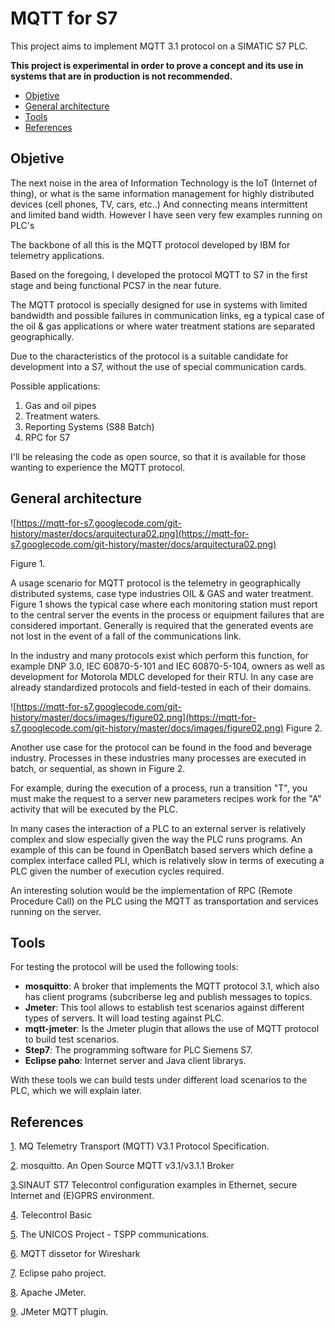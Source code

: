 # MQTT for S7 #

This project aims to implement MQTT 3.1 protocol on a SIMATIC S7 PLC.

**This project is experimental in order to prove a concept and its use in systems that are in production is not recommended.**



  * [Objetive](MQTTforS7#Objective.md)
  * [General architecture](MQTTforS7#General_architecture.md)
  * [Tools](MQTTforS7#Tools.md)
  * [References](MQTTforS7#References.md)


## Objetive ##

The next noise in the area of ​​Information Technology is the IoT (Internet of thing), or what is the same information management for highly distributed devices (cell phones, TV, cars, etc..) And connecting means intermittent and limited band width. However I have seen very few examples running on PLC's

The backbone of all this is the MQTT protocol developed by IBM for telemetry applications.

Based on the foregoing, I developed the protocol MQTT to S7 in the first stage and being functional PCS7 in the near future.

The MQTT protocol is specially designed for use in systems with limited bandwidth and possible failures in communication links, eg a typical case of the oil & gas applications or where water treatment stations are separated geographically.

Due to the characteristics of the protocol is a suitable candidate for development into a S7, without the use of special communication cards.


Possible applications:

  1. Gas and oil pipes
  1. Treatment waters.
  1. Reporting Systems (S88 Batch)
  1. RPC for S7

I'll be releasing the code as open source, so that it is available for those wanting to experience the MQTT protocol.

## General architecture ##

![https://mqtt-for-s7.googlecode.com/git-history/master/docs/arquitectura02.png](https://mqtt-for-s7.googlecode.com/git-history/master/docs/arquitectura02.png)

Figure 1.

A usage scenario for MQTT protocol is the telemetry in geographically distributed systems, case type industries OIL & GAS and water treatment. Figure 1 shows the typical case where each monitoring station must report to the central server the events in the process or equipment failures that are considered important. Generally is required that the generated events are not lost in the event of a fall of the communications link.

In the industry and many protocols exist which perform this function, for example DNP 3.0, IEC 60870-5-101 and IEC 60870-5-104, owners as well as development for Motorola MDLC developed for their RTU. In any case are already standardized protocols and field-tested in each of their domains.


![https://mqtt-for-s7.googlecode.com/git-history/master/docs/images/figure02.png](https://mqtt-for-s7.googlecode.com/git-history/master/docs/images/figure02.png)
Figure 2.



Another use case for the protocol can be found in the food and beverage industry. Processes in these industries many processes are executed in batch, or sequential, as shown in Figure 2.

For example, during the execution of a process, run a transition "T", you must make the request to a server new parameters recipes work for the "A" activity that will be executed by the PLC.

In many cases the interaction of a PLC to an external server is relatively complex and slow especially given the way the PLC runs programs. An example of this can be found in OpenBatch based servers which define a complex interface called PLI, which is relatively slow in terms of executing a PLC given the number of execution cycles required.

An interesting solution would be the implementation of RPC (Remote Procedure Call) on the PLC using the MQTT as transportation and services running on the server.

## Tools ##

For testing the protocol will be used the following tools:

  * **mosquitto**: A broker that implements the MQTT protocol 3.1, which also has client programs (subcriberse leg and publish messages to topics.
  * **Jmeter**: This tool allows to establish test scenarios against different types of servers. It will load testing against PLC.
  * **mqtt-jmeter**: Is the Jmeter plugin that allows the use of MQTT protocol to build test scenarios.
  * **Step7**: The programming software for PLC Siemens S7.
  * **Eclipse paho**: Internet server and Java client librarys.

With these tools we can build tests under different load scenarios to the PLC, which we will explain later.

## References ##

[1](http://www.ibm.com/developerworks/webservices/library/ws-mqtt/index.html). MQ Telemetry Transport (MQTT) V3.1 Protocol Specification.


[2](http://mosquitto.org/). mosquitto. An Open Source MQTT v3.1/v3.1.1 Broker


[3](https://support.automation.siemens.com/WW/llisapi.dll?aktprim=4&lang=en&referer=%2fWW%2f&func=cslib.csinfo&siteid=cseus&load=content&groupid=4000003&extranet=standard&viewreg=WW&nodeid4=20229805&objaction=csview).SINAUT ST7 Telecontrol configuration examples in Ethernet, secure Internet and (E)GPRS environment.

[4](http://w3.siemens.com/mcms/industrial-communication/en/industrial-remote-communication/telecontrol/telecontrol-basic/Pages/Default.aspx?ismobile=true). Telecontrol Basic

[5](https://ab-project-unicos.web.cern.ch/ab-project-unicos/). The UNICOS Project - TSPP communications.

[6](https://github.com/menudoproblema/Wireshark-MQTT). MQTT dissetor for Wireshark

[7](http://www.eclipse.org/paho/). Eclipse paho project.

[8](http://jmeter.apache.org/). Apache JMeter.

[9](https://github.com/tuanhiep/mqtt-jmeter). JMeter MQTT plugin.